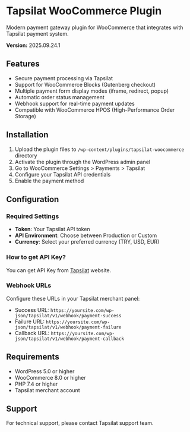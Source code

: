 # Tapsilat WooCommerce Plugin

Modern payment gateway plugin for WooCommerce that integrates with Tapsilat payment system.

**Version:** 2025.09.24.1

## Features

- Secure payment processing via Tapsilat
- Support for WooCommerce Blocks (Gutenberg checkout)
- Multiple payment form display modes (iframe, redirect, popup)
- Automatic order status management
- Webhook support for real-time payment updates
- Compatible with WooCommerce HPOS (High-Performance Order Storage)

## Installation

1. Upload the plugin files to `/wp-content/plugins/tapsilat-woocommerce` directory
2. Activate the plugin through the WordPress admin panel
3. Go to WooCommerce Settings > Payments > Tapsilat
4. Configure your Tapsilat API credentials
5. Enable the payment method

## Configuration

### Required Settings

- **Token**: Your Tapsilat API token
- **API Environment**: Choose between Production or Custom
- **Currency**: Select your preferred currency (TRY, USD, EUR)

### How to get API Key?

You can get API Key from [Tapsilat](https://acquiring.tapsilat.com) website.

### Webhook URLs

Configure these URLs in your Tapsilat merchant panel:

- Success URL: `https://yoursite.com/wp-json/tapsilat/v1/webhook/payment-success`
- Failure URL: `https://yoursite.com/wp-json/tapsilat/v1/webhook/payment-failure`
- Callback URL: `https://yoursite.com/wp-json/tapsilat/v1/webhook/payment-callback`

## Requirements

- WordPress 5.0 or higher
- WooCommerce 8.0 or higher
- PHP 7.4 or higher
- Tapsilat merchant account

## Support

For technical support, please contact Tapsilat support team.
